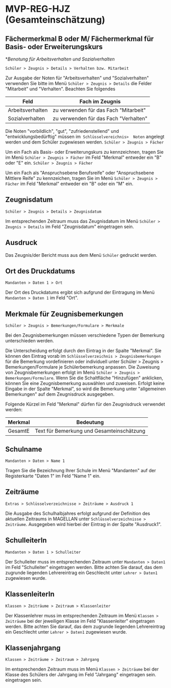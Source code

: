 ﻿# MVP-REG-HJZ (Gesamteinschätzung)

## Fächermerkmal B oder M/ Fächermerkmal für Basis- oder Erweiterungskurs
**Benotung für Arbeitsverhalten und Sozialverhalten*

`Schüler > Zeugnis > Details > Verhalten bzw. Mitarbeit`

Zur Ausgabe der Noten für "Arbeitsverhalten" und "Sozialverhalten" verwenden Sie bitte im Menü `Schüler > Zeugnis > Details` die Felder "Mitarbeit" und "Verhalten". Beachten Sie folgendes

Feld | Fach im Zeugnis
--| --
Arbeitsverhalten | zu verwenden für das Fach "Mitarbeit"
Sozialverhalten | zu verwenden für das Fach "Verhalten"

Die Noten "vorbildlich", "gut", "zufriedenstellend" und "entwicklungsbedürftig" müssen im` Schlüsselvereichnis>  Noten` angelegt werden und dem Schüler zugewiesen werden.
`Schüler > Zeugnis > Fächer`

Um ein Fach als Basis- oder Erweiterungskurs zu kennzeichnen, tragen Sie im Menü `Schüler > Zeugnis > Fächer` im Feld "Merkmal" entweder ein "B" oder "E" ein.
`Schüler > Zeugnis > Fächer`

Um ein Fach als "Anspruchsebene Berufsreife" oder "Anspruchsebene Mittlere Reife" zu kennzeichen, tragen Sie im Menü `Schüler > Zeugnis > Fächer`  im Feld "Merkmal" entweder ein "B" oder ein "M" ein.

## Zeugnisdatum

`Schüler > Zeugnis > Details > Zeugnisdatum`

Im entsprechenden Zeitraum muss das Zeugnisdatum im Menü `Schüler > Zeugnis > Details` im Feld "Zeugnisdatum" eingetragen sein.

## Ausdruck

Das Zeugnis/der Bericht muss aus dem Menü `Schüler` gedruckt werden.

## Ort des Druckdatums

`Mandanten > Daten 1 > Ort`

Der Ort des Druckdatums ergibt sich aufgrund der Eintragung im Menü `Mandanten > Daten 1` im Feld "Ort".

## Merkmale für Zeugnisbemerkungen

`Schüler > Zeugnis > Bemerkungen/Formulare > Merkmale`

Bei den Zeugnisbemerkungen müssen verschiedene Typen der Bemerkung unterschieden werden. 

Die Unterscheidung erfolgt durch den Eintrag in der Spalte "Merkmal". Sie können den Eintrag vorab im `Schlüsselverzeichnis > Zeugnisbemerkungen` für die Bemerkung vordefinieren oder individuell unter Schüler > Zeugnis > Bemerkungen/Formulare je Schülerbemerkung anpassen.
Die Zuweisung von Zeugnisbemerkungen erfolgt im Menü `Schüler > Zeugnis > Bemerkungen/Formulare`. Wenn Sie die Schaltfläche "Hinzufügen" anklicken, können Sie eine Zeugnisbemerkung auswählen und zuweisen. Erfolgt keine Eingabe in der Spalte "Merkmal", so wird die Bemerkung unter "allgemeinen Bemerkungen" auf dem Zeugnisdruck ausgegeben.

Folgende Kürzel im Feld "Merkmal" dürfen für den Zeugnisdruck verwendet werden:

Merkmal | Bedeutung
--|--
GesamtE |  Text für Bemerkung und Gesamteinschätzung

## Schulname

`Mandanten > Daten > Name 1`

Tragen Sie die Bezeichnung Ihrer Schule im Menü "Mandanten" auf der Registerkarte "Daten 1" im Feld "Name
1" ein.

## Zeiträume

`Extras > Schlüsselverzeichnisse > Zeiträume > Ausdruck 1`

Die Ausgabe des Schulhalbjahres erfolgt aufgrund der Definition des aktuellen Zeitraums in MAGELLAN unter `Schlüsselverzeichnisse > Zeiträume`. Ausgegeben wird hierbei der Eintrag in der Spalte "Ausdruck1".

## SchulleiterIn

`Mandanten > Daten 1 > Schulleiter`

Der Schulleiter muss im entsprechenden Zeitraum unter `Mandanten > Daten1` im Feld "Schulleiter" eingetragen werden. Bitte achten Sie darauf, das dem zugrunde liegenden Lehrereintrag ein Geschlecht unter `Lehrer > Daten1` zugewiesen wurde.

## KlassenleiterIn

`Klassen > Zeiträume > Zeitraum > Klassenleiter`

Der Klassenlehrer muss im entsprechenden Zeitraum im Menü `Klassen > Zeiträume` bei der jeweiligen Klasse im Feld "Klassenleiter" eingetragen werden. Bitte achten Sie darauf, das dem zugrunde liegenden Lehrereintrag ein Geschlecht unter `Lehrer > Daten1` zugewiesen wurde.

## Klassenjahrgang

`Klassen > Zeiträume > Zeitraum > Jahrgang`

Im entsprechenden Zeitraum muss im Menü `Klassen > Zeiträume` bei der Klasse des Schülers der Jahrgang im Feld "Jahrgang" eingetragen sein. eingetragen sein.
